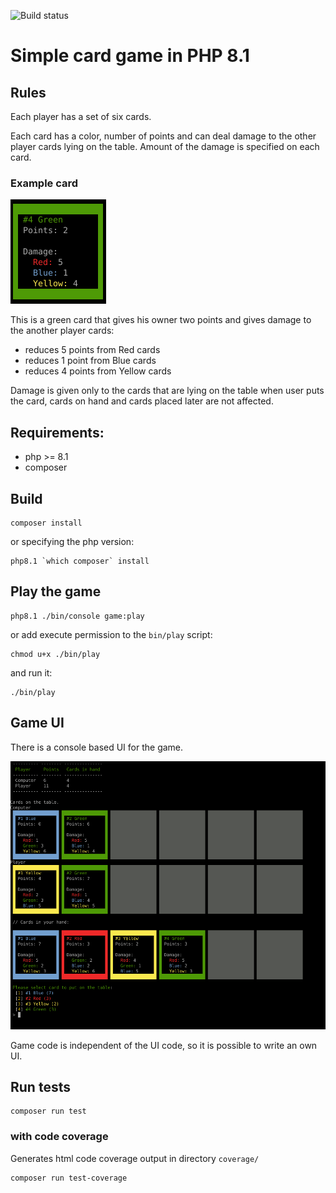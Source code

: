 ![Build status](https://github.com/jakubthedeveloper/PhpCardGame/actions/workflows/php.yml/badge.svg)

# Simple card game in PHP 8.1

## Rules

Each player has a set of six cards.

Each card has a color, number of points and can deal damage to the other player cards lying on the table. Amount of the damage is specified on each card.

### Example card
![Green card](images/card.png "Green card")

This is a green card that gives his owner two points and gives damage to the another player cards:
- reduces 5 points from Red cards
- reduces 1 point from Blue cards
- reduces 4 points from Yellow cards

Damage is given only to the cards that are lying on the table when user puts the card, cards on hand and cards placed later are not affected.

## Requirements:

- php >= 8.1
- composer

## Build
```
composer install
```

or specifying the php version:

```
php8.1 `which composer` install
```

## Play the game

```
php8.1 ./bin/console game:play
```

or add execute permission to the `bin/play` script:

```
chmod u+x ./bin/play
```

and run it:

```
./bin/play
```

## Game UI

There is a console based UI for the game.

![Game UI](images/game.png "Game UI")

Game code is independent of the UI code, so it is possible to write an own UI.

## Run tests
```
composer run test
```

### with code coverage

Generates html code coverage output in directory `coverage/`

```
composer run test-coverage
```

